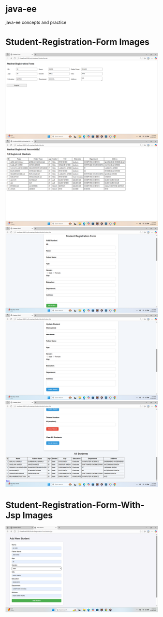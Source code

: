 # java-ee
 java-ee concepts and practice
# Student-Registration-Form Images 
![image alt](https://github.com/AdilAli007/java-ee/blob/e81568eb9e50a34663c89e64d0543235a639759f/Screenshot%20(14).png)
![image alt](https://github.com/AdilAli007/java-ee/blob/98f9542bc90d90fb7509e87898bf27769186ec6f/Screenshot%20(13).png)
![image alt](https://github.com/AdilAli007/java-ee/blob/7e4d383a63fac918e9cf7f350a628d16afc66a1f/Screenshot%20(15).png)
![image alt](https://github.com/AdilAli007/java-ee/blob/d430c2a17a1407e758f92e4dd92fce5b79d3199a/Screenshot%20(17).png)
![image alt](https://github.com/AdilAli007/java-ee/blob/6f1797335d3117947546dbb947b0b0b9bf3d310d/Screenshot%20(18).png)
# Student-Registration-Form-With-Jsp Images
![image alt](https://github.com/AdilAli007/java-ee/blob/d73b71c8db2333d76ce8011221b6eea0ebad44c2/Screenshot%20(19).png)

 
